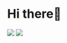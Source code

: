 <h1>Hi there👋</h1>

<div><img src="https://github-readme-stats.vercel.app/api?username=DariaLaz&theme=tokyonight">
  <img src="https://github-readme-stats.vercel.app/api/top-langs/?username=DariaLaz&theme=tokyonight"></div> 

